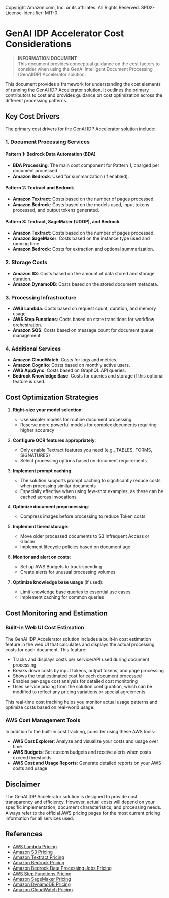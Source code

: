 Copyright Amazon.com, Inc. or its affiliates. All Rights Reserved.
SPDX-License-Identifier: MIT-0

# GenAI IDP Accelerator Cost Considerations

> **INFORMATION DOCUMENT**  
> This document provides conceptual guidance on the cost factors to consider when using the GenAI Intelligent Document Processing (GenAIIDP) Accelerator solution.

This document provides a framework for understanding the cost elements of running the GenAI IDP Accelerator solution. It outlines the primary contributors to cost and provides guidance on cost optimization across the different processing patterns.

## Key Cost Drivers

The primary cost drivers for the GenAI IDP Accelerator solution include:

### 1. Document Processing Services

#### Pattern 1: Bedrock Data Automation (BDA)
- **BDA Processing**: The main cost component for Pattern 1, charged per document processed.
- **Amazon Bedrock**: Used for summarization (if enabled).

#### Pattern 2: Textract and Bedrock
- **Amazon Textract**: Costs based on the number of pages processed.
- **Amazon Bedrock**: Costs based on the models used, input tokens processed, and output tokens generated.

#### Pattern 3: Textract, SageMaker (UDOP), and Bedrock
- **Amazon Textract**: Costs based on the number of pages processed.
- **Amazon SageMaker**: Costs based on the instance type used and running time.
- **Amazon Bedrock**: Costs for extraction and optional summarization.

### 2. Storage Costs

- **Amazon S3**: Costs based on the amount of data stored and storage duration.
- **Amazon DynamoDB**: Costs based on the stored document metadata.

### 3. Processing Infrastructure

- **AWS Lambda**: Costs based on request count, duration, and memory usage.
- **AWS Step Functions**: Costs based on state transitions for workflow orchestration.
- **Amazon SQS**: Costs based on message count for document queue management.

### 4. Additional Services

- **Amazon CloudWatch**: Costs for logs and metrics.
- **Amazon Cognito**: Costs based on monthly active users.
- **AWS AppSync**: Costs based on GraphQL API queries.
- **Bedrock Knowledge Base**: Costs for queries and storage if this optional feature is used.

## Cost Optimization Strategies

1. **Right-size your model selection**:
   - Use simpler models for routine document processing
   - Reserve more powerful models for complex documents requiring higher accuracy

2. **Configure OCR features appropriately**:
   - Only enable Textract features you need (e.g., TABLES, FORMS, SIGNATURES)
   - Select processing options based on document requirements

3. **Implement prompt caching**:
   - The solution supports prompt caching to significantly reduce costs when processing similar documents
   - Especially effective when using few-shot examples, as these can be cached across invocations

4. **Optimize document preprocessing**:
   - Compress images before processing to reduce Token costs

5. **Implement tiered storage**:
   - Move older processed documents to S3 Infrequent Access or Glacier
   - Implement lifecycle policies based on document age

6. **Monitor and alert on costs**:
   - Set up AWS Budgets to track spending
   - Create alerts for unusual processing volumes

7. **Optimize knowledge base usage** (if used):
   - Limit knowledge base queries to essential use cases
   - Implement caching for common queries

## Cost Monitoring and Estimation

### Built-in Web UI Cost Estimation

The GenAI IDP Accelerator solution includes a built-in cost estimation feature in the web UI that calculates and displays the actual processing costs for each document. This feature:

- Tracks and displays costs per service/API used during document processing
- Breaks down costs by input tokens, output tokens, and page processing
- Shows the total estimated cost for each document processed
- Enables per-page cost analysis for detailed cost monitoring
- Uses service pricing from the solution configuration, which can be modified to reflect any pricing variations or special agreements

This real-time cost tracking helps you monitor actual usage patterns and optimize costs based on real-world usage.

### AWS Cost Management Tools

In addition to the built-in cost tracking, consider using these AWS tools:

- **AWS Cost Explorer**: Analyze and visualize your costs and usage over time
- **AWS Budgets**: Set custom budgets and receive alerts when costs exceed thresholds
- **AWS Cost and Usage Reports**: Generate detailed reports on your AWS costs and usage

## Disclaimer

The GenAI IDP Accelerator solution is designed to provide cost transparency and efficiency. However, actual costs will depend on your specific implementation, document characteristics, and processing needs. Always refer to the official AWS pricing pages for the most current pricing information for all services used.

## References

- [AWS Lambda Pricing](https://aws.amazon.com/lambda/pricing/)
- [Amazon S3 Pricing](https://aws.amazon.com/s3/pricing/)
- [Amazon Textract Pricing](https://aws.amazon.com/textract/pricing/)
- [Amazon Bedrock Pricing](https://aws.amazon.com/bedrock/pricing/)
- [Amazon Bedrock Data Processing Jobs Pricing](https://aws.amazon.com/bedrock/pricing/data-processing-jobs/)
- [AWS Step Functions Pricing](https://aws.amazon.com/step-functions/pricing/)
- [Amazon SageMaker Pricing](https://aws.amazon.com/sagemaker/pricing/)
- [Amazon DynamoDB Pricing](https://aws.amazon.com/dynamodb/pricing/)
- [Amazon CloudWatch Pricing](https://aws.amazon.com/cloudwatch/pricing/)
